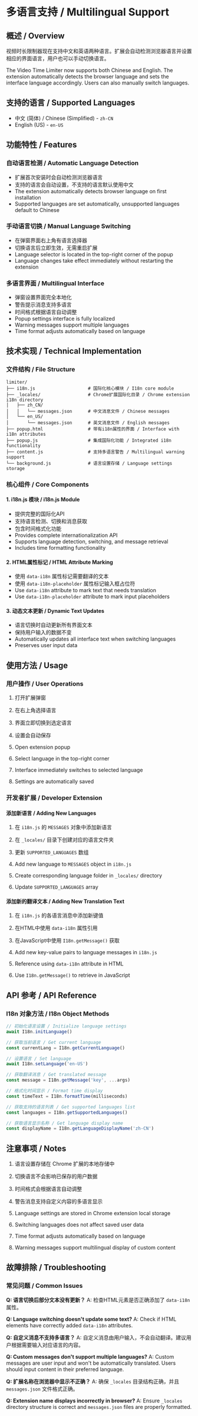 # 多语言支持 / Multilingual Support

## 概述 / Overview

视频时长限制器现在支持中文和英语两种语言。扩展会自动检测浏览器语言并设置相应的界面语言，用户也可以手动切换语言。

The Video Time Limiter now supports both Chinese and English. The extension automatically detects the browser language and sets the interface language accordingly. Users can also manually switch languages.

## 支持的语言 / Supported Languages

- 中文 (简体) / Chinese (Simplified) - `zh-CN`
- English (US) - `en-US`

## 功能特性 / Features

### 自动语言检测 / Automatic Language Detection
- 扩展首次安装时会自动检测浏览器语言
- 支持的语言会自动设置，不支持的语言默认使用中文
- The extension automatically detects browser language on first installation
- Supported languages are set automatically, unsupported languages default to Chinese

### 手动语言切换 / Manual Language Switching
- 在弹窗界面右上角有语言选择器
- 切换语言后立即生效，无需重启扩展
- Language selector is located in the top-right corner of the popup
- Language changes take effect immediately without restarting the extension

### 多语言界面 / Multilingual Interface
- 弹窗设置界面完全本地化
- 警告提示消息支持多语言
- 时间格式根据语言自动调整
- Popup settings interface is fully localized
- Warning messages support multiple languages
- Time format adjusts automatically based on language

## 技术实现 / Technical Implementation

### 文件结构 / File Structure
```
limiter/
├── i18n.js                    # 国际化核心模块 / I18n core module
├── _locales/                  # Chrome扩展国际化目录 / Chrome extension i18n directory
│   ├── zh_CN/
│   │   └── messages.json      # 中文消息文件 / Chinese messages
│   └── en_US/
│       └── messages.json      # 英文消息文件 / English messages
├── popup.html                 # 带有i18n属性的界面 / Interface with i18n attributes
├── popup.js                   # 集成国际化功能 / Integrated i18n functionality
├── content.js                 # 支持多语言警告 / Multilingual warning support
└── background.js              # 语言设置存储 / Language settings storage
```

### 核心组件 / Core Components

#### 1. i18n.js 模块 / i18n.js Module
- 提供完整的国际化API
- 支持语言检测、切换和消息获取
- 包含时间格式化功能
- Provides complete internationalization API
- Supports language detection, switching, and message retrieval
- Includes time formatting functionality

#### 2. HTML属性标记 / HTML Attribute Marking
- 使用 `data-i18n` 属性标记需要翻译的文本
- 使用 `data-i18n-placeholder` 属性标记输入框占位符
- Use `data-i18n` attribute to mark text that needs translation
- Use `data-i18n-placeholder` attribute to mark input placeholders

#### 3. 动态文本更新 / Dynamic Text Updates
- 语言切换时自动更新所有界面文本
- 保持用户输入的数据不变
- Automatically updates all interface text when switching languages
- Preserves user input data

## 使用方法 / Usage

### 用户操作 / User Operations
1. 打开扩展弹窗
2. 在右上角选择语言
3. 界面立即切换到选定语言
4. 设置会自动保存

1. Open extension popup
2. Select language in the top-right corner
3. Interface immediately switches to selected language
4. Settings are automatically saved

### 开发者扩展 / Developer Extension

#### 添加新语言 / Adding New Languages
1. 在 `i18n.js` 的 `MESSAGES` 对象中添加新语言
2. 在 `_locales/` 目录下创建对应的语言文件夹
3. 更新 `SUPPORTED_LANGUAGES` 数组

1. Add new language to `MESSAGES` object in `i18n.js`
2. Create corresponding language folder in `_locales/` directory
3. Update `SUPPORTED_LANGUAGES` array

#### 添加新的翻译文本 / Adding New Translation Text
1. 在 `i18n.js` 的各语言消息中添加新键值
2. 在HTML中使用 `data-i18n` 属性引用
3. 在JavaScript中使用 `I18n.getMessage()` 获取

1. Add new key-value pairs to language messages in `i18n.js`
2. Reference using `data-i18n` attribute in HTML
3. Use `I18n.getMessage()` to retrieve in JavaScript

## API 参考 / API Reference

### I18n 对象方法 / I18n Object Methods

```javascript
// 初始化语言设置 / Initialize language settings
await I18n.initLanguage()

// 获取当前语言 / Get current language
const currentLang = I18n.getCurrentLanguage()

// 设置语言 / Set language
await I18n.setLanguage('en-US')

// 获取翻译消息 / Get translated message
const message = I18n.getMessage('key', ...args)

// 格式化时间显示 / Format time display
const timeText = I18n.formatTime(milliseconds)

// 获取支持的语言列表 / Get supported languages list
const languages = I18n.getSupportedLanguages()

// 获取语言显示名称 / Get language display name
const displayName = I18n.getLanguageDisplayName('zh-CN')
```

## 注意事项 / Notes

1. 语言设置存储在 Chrome 扩展的本地存储中
2. 切换语言不会影响已保存的用户数据
3. 时间格式会根据语言自动调整
4. 警告消息支持自定义内容的多语言显示

1. Language settings are stored in Chrome extension local storage
2. Switching languages does not affect saved user data
3. Time format adjusts automatically based on language
4. Warning messages support multilingual display of custom content

## 故障排除 / Troubleshooting

### 常见问题 / Common Issues

**Q: 语言切换后部分文本没有更新？**
A: 检查HTML元素是否正确添加了 `data-i18n` 属性。

**Q: Language switching doesn't update some text?**
A: Check if HTML elements have correctly added `data-i18n` attributes.

**Q: 自定义消息不支持多语言？**
A: 自定义消息由用户输入，不会自动翻译。建议用户根据需要输入对应语言的内容。

**Q: Custom messages don't support multiple languages?**
A: Custom messages are user input and won't be automatically translated. Users should input content in their preferred language.

**Q: 扩展名称在浏览器中显示不正确？**
A: 确保 `_locales` 目录结构正确，并且 `messages.json` 文件格式正确。

**Q: Extension name displays incorrectly in browser?**
A: Ensure `_locales` directory structure is correct and `messages.json` files are properly formatted.